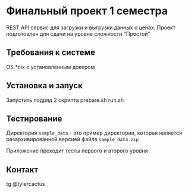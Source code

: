 # Финальный проект 1 семестра

REST API сервис для загрузки и выгрузки данных о ценах.
Проект подготовлен для сдачи на уровне сложности "Простой"

## Требования к системе

OS *nix с установленным докером

## Установка и запуск

Запустить подряд 2 скрипта
prepare.sh
run.sh

## Тестирование

Директория `sample_data` - это пример директории, которая является разархивированной версией файла `sample_data.zip`

Приложение проходит тесты первого и второго уровня

## Контакт

tg @tylercactus
